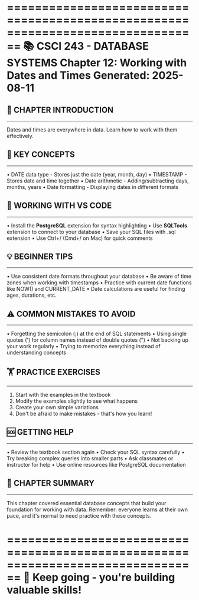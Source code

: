 ================================================================================
📚 CSCI 243 - DATABASE SYSTEMS
Chapter 12: Working with Dates and Times
Generated: 2025-08-11
================================================================================

## 🎯 CHAPTER INTRODUCTION
----------------------------------------
Dates and times are everywhere in data. Learn how to work with them
effectively.

## 🔑 KEY CONCEPTS
----------------------------------------
• DATE data type - Stores just the date (year, month, day)
• TIMESTAMP - Stores date and time together
• Date arithmetic - Adding/subtracting days, months, years
• Date formatting - Displaying dates in different formats

## 🔧 WORKING WITH VS CODE
----------------------------------------
• Install the **PostgreSQL** extension for syntax highlighting
• Use **SQLTools** extension to connect to your database
• Save your SQL files with .sql extension
• Use Ctrl+/ (Cmd+/ on Mac) for quick comments

## 💡 BEGINNER TIPS
----------------------------------------
• Use consistent date formats throughout your database
• Be aware of time zones when working with timestamps
• Practice with current date functions like NOW() and CURRENT_DATE
• Date calculations are useful for finding ages, durations, etc.

## ⚠️ COMMON MISTAKES TO AVOID
----------------------------------------
• Forgetting the semicolon (;) at the end of SQL statements
• Using single quotes (') for column names instead of double quotes (")
• Not backing up your work regularly
• Trying to memorize everything instead of understanding concepts

## 🏋️ PRACTICE EXERCISES
----------------------------------------
1. Start with the examples in the textbook
2. Modify the examples slightly to see what happens
3. Create your own simple variations
4. Don't be afraid to make mistakes - that's how you learn!

## 🆘 GETTING HELP
----------------------------------------
• Review the textbook section again
• Check your SQL syntax carefully
• Try breaking complex queries into smaller parts
• Ask classmates or instructor for help
• Use online resources like PostgreSQL documentation

## 📝 CHAPTER SUMMARY
----------------------------------------
This chapter covered essential database concepts that build your foundation
for working with data. Remember: everyone learns at their own pace, and
it's normal to need practice with these concepts.

================================================================================
🎉 Keep going - you're building valuable skills!
================================================================================